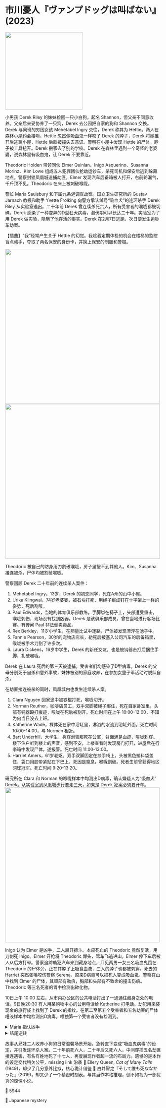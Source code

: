 # 市川憂人『ヴァンプドッグは叫ばない』(2023)

<img src=images/2023_cover.jpg width=250/>

小男孩 Derek Riley 的妹妹捡回一只小白狗，起名 Shannon，但父亲不同意收养。父亲后来妥协养了一只狗，Derek 去公园把自家的狗和 Shannon 交换。Derek 与同班的穷困女孩 Mehetabel Ingry 交往，Derek 称其为 Hettie。两人在森林小屋约会接吻，Hettie 忽然像吸血鬼一样咬了 Derek 的脖子，Derek 将她推开后逃离小屋，Hettie 后脑被撞失去意识。警察在小屋中发现 Hettie 的尸体，脖子被工具挖开。Derek 搬家去了别的学校。Derek 在森林里遇到一个奇怪的老婆婆，说森林里有吸血鬼，让 Derek 不要靠近。

Theodoric Holden 带领同伙 Elmer Quinlan、Inigo Asquerino、Susanna Morinz、Kim Lowe 组成五人犯罪团伙抢劫运钞车，杀死司机和保安后逃到躲藏地点。警察封锁凤凰城追捕劫匪。Elmer 发现汽车后备箱被人打开，右前轮漏气，千斤顶不见。Theodoric 在床上被刺破喉咙。

警长 Maria Saulsbury 和下属九条漣调查劫案。国立卫生研究所的 Gustav Jarnach 教授和助手 Yvette Frolking 向警方承认绰号“吸血犬”的连环杀手 Derek Riley 从实验室逃出。二十年前 Derek 曾连续杀死六人，所有受害者的喉咙都被切碎。Derek 感染了一种变异的D型狂犬病毒，潜伏期可以长达二十年。实验室为了用 Derek 做实验，隐瞒了他存活的事实。Derek 在2月7日逃跑，次日便发生运钞车劫案。

【插曲】“我”经常产生关于 Hettie 的幻觉。我趁着定期体检的机会在楼梯的监控盲点动手，夺取了两名保安的身份卡，并换上保安的制服和警棍。

<img src=images/2023_floor_plan.jpg width=500/>
<img src=images/2023_murder_scene.jpg width=500/>

Theodoric 被自己的防身用刀割破喉咙，房子里搜不到其他人。Kim、Susanna 接连被杀，尸体均被割破喉咙。

警察回顾 Derek 二十年前的连续杀人案件：
<ol>
<li>Mehetabel Ingry，13岁，Derek 的初恋同学，死在A州的山中小屋。</li>
<li>Urika Klingwal，74岁老婆婆，被石块打死，用绳子绑成钉在十字架上一样的姿势，死后割喉。</li>
<li>Paul Edwards，当地的体育俱乐部教练，手脚绑在椅子上，头部遭受重击，喉咙刺伤，现场没有找到凶器。Derek 是该俱乐部成员，曾在当地进行客场比赛。有传闻 Paul 非法倒卖毒品。</li>
<li>Rex Berkley，11岁小学生，在胆量比试中迷路，尸体被发现漂浮在池子中。</li>
<li>Fannie Pearson，30岁的宠物店店长，勒死后被塞入公司汽车的后备箱里，喉咙被手术刀割了许多次。</li>
<li>Laura Dickens，16岁中学生，Derek 的新任女友，也是被钝器击打后捆住手脚，扎破喉咙。</li>
</ol>
Derek 在 Laura 死后的第三天被逮捕。受害者们均感染了D型病毒。Derek 的父母分别死于自杀和意外事故，妹妹被别的家庭收养，在参加女童子军活动时脱队自杀。

在劫匪接连被杀的同时，凤凰城内也发生连续杀人案。
<ol>
<li>Clara Nguyen 回家途中被铁棍打死，喉咙切开。</li>
<li>Norman Reuther，咖啡店员工，双手双脚被绳子绑住，死在自家卧室里，头部有钝器殴打痕迹，喉咙在死后被割开。死亡时间在上午 10:00-12:00，不知为何当日没去上班。</li>
<li>Katherine Wade，裸体死在家中浴缸里，淋浴的水流到浴缸外面。死亡时间 10:00-14:00，与 Norman 相近。</li>
<li>Bart Underhill，大学生，身穿滑雪服死在公寓，背面满是血迹，喉咙刺穿。楼下住户听到楼上的声音，感到不安，上楼查看时发现房门打开，进屋后在行李箱中发现尸体，遂报警。死亡时间 11:00-13:00。</li>
<li>Harriet Amers，61岁老妪，双手双脚固定在扶手椅上，头被黑色塑料袋盖住，袋口用胶带紧贴在下巴上，死因是窒息，喉咙割破。死者生前曾获得地区网球冠军。死亡时间 9:20-13:20。</li>
</ol>
研究所在 Clara 和 Norman 的喉咙样本中均测出D病毒，确认嫌疑人为“吸血犬” Derek。从实验室到凤凰城步行要走三天，如果是 Derek 犯案必须要开车。 

<img src=images/2023_time_table.jpg width=500/>

Inigo 认为 Elmer 是凶手，二人展开搏斗。本应死亡的 Theodoric 竟然复活，用刀刺死 Inigo。Elmer 开枪将 Theodoric 爆头，驾车飞逃进山。Elmer 停下车后被人从后方打晕。警察追踪劫犯汽车来到藏身地点，只见两男一女三名吸血鬼围在 Theodoric 的尸体旁，正在其脖子上吸食血液，三人的脖子也都被刺穿。死去的 Harriet 突然张嘴咬伤警察 Serena，原来D病毒可以把死人变成吸血鬼。警察在山中找到 Elmer 的尸体，其颈部有勒痕，胸部和头部有不致命的撞击伤痕。Theodoric 等三名死者的胃中检测出砷化物。

10日上午 10:00 左右，从市内办公区的公共电话打出了一通通往藏身之处的电话。9日晚20:30 有人用某购物中心的公用电话给 Katherine 打电话。劫犯用来装现金的旅行袋上找到了 Derek 的指纹。在第二至第五个受害者和五名劫匪的尸体唾液样本中均检测出D病毒，唯独第一个受害者没有检测到。

<details><summary>Maria 指认凶手</summary>
D病毒从感染到发作至少要两天，被“吸血犬”咬伤后不可能不到一天就变成吸血鬼，所以劫匪早已感染病毒。Gustav 为了进行病毒研究，十年前休假期间在凤凰城的医院里给患者注入D病毒。五名受害者都曾在十年前住院。
<ol>
<li>Clara 没有感染D病毒，只在喉咙而不是唾液样本中查出D病毒。</li>
<li>Norman 腹部有阑尾炎手术痕迹。</li>
<li>Katherine 女儿十岁，当时在医院生产。（伏线：女儿照片）</li>
<li>Bart 骨折。（伏线：戴石膏照片。）</li>
<li>Harriet 接受膝盖手术。</li>
</ol>
凶手从病历得知五名受害者都是独居。Gustav 教唆一名劫匪杀死其余四人独吞赃款，引发内讧。Gustav 教唆一名受害者杀死 Clara 做诱饵，误导警察以为“吸血犬”进入凤凰城，这样自己就有理由来凤凰城。Norman 双手捆在背后，Bart 不可能自己从内部锁上行李箱，Harriet 不可能把双手绑在椅子扶手上，所以共犯是 Katherine。Katherine 在杀人时遭遇反击，受了致命伤，但在D病毒作用下还能活动。她意识到自己即将死去，回家后用刀割开自己喉咙，把刀丢到浴室外面，并用腰带绑住自己的脚，倒在浴缸里伪造他杀，然后彻底死去。她将淋浴头对准浴缸边缘，让水流到外面，是为了消除浴缸外面的滴血痕迹，做实他杀。
</details>

<details><summary>结尾逆转</summary>
真凶是 Gustav 的女助手 Yvette，她的真实身份是 Derek 的妹妹 Hester Riley，昵称 Hettie（Derek 给第一个女友起了同样的昵称），病毒延缓了二人的衰老。兄妹二人通过 Shannon 感染了D型病毒，后来又传给六名受害者。Hester 杀死六名受害者，动机是为了“保护”哥哥。
<ol>
<li>Derek 舔了 Mehetabel Ingry 的伤口，将其变成吸血鬼。Hester 目睹 Mehetabel 咬了 Derek 的脖子，所以将其杀死。Hester 用锐器而不是更方便的锯子消除 Mehetabel 喉咙上的牙印，是因为她够不到放在高处的锯子（伏线）。</li>
<li>Shannon 舔了 Urika Klingwal。Hester 为了防止 Urika 散播哥哥是吸血鬼的谣言，将其杀死。</li>
<li>Paul 用 Hester 的手帕擦了吸毒的针眼。Paul Edwards 想给 Derek 吃药，被 Hester 杀死。</li>
<li>Hester 杀死 Paul 回屋时被 Rex Berkley 看见。Rex 在胆量比试中晕倒，被 Shannon 舔了伤口。</li>
<li>Fannie Pearson 在路上摸了 Shannon。Hester 担心 Fannie 看出 Shannon 得病的秘密，杀死 Fannie。</li>
<li>Hester 为了防止哥哥被 Laura Dickens 夺走，杀死 Laura。</li>
</ol>

Hester 被收养后杀死真正的 Yvette 并盗用其身份。Hester 通过查论文资料得知了 Gustav 这个人物，辞职加入他所在的医院，并目睹了他向病人输液袋内注射病毒。Hester 要求与 Gustav 合作，二人成为师徒。Hester 私下接触了 Derek 并协助他逃脱。Derek 藏在 Hester 的汽车后备箱里。

D病毒的受害者并不是“在死后仍收到肌肉的电信号”，而是“即使受到致命伤仍活着”。六名受害者真正的死亡时间比预估的时间要早得多，所以10日的不在场证明毫无意义。凶手将受害者捆绑束缚，是为了避免让人觉察到受害者在死后还动过。唯一的例外是第三名受害者 Katherine，凶手采用冲洗的方式掩盖 Katherine 在受到致命伤之后的活动痕迹，是为了避免警方注意到所有受害者都受到捆绑，反而引起怀疑。Hester 用假名在凤凰城租了公寓和车，在9日晚 20:30 从购物中心给 Katherine 打了一通电话看她是否在家，警方在公用电话的一枚硬币上查到了 Hester 常去的宠物店店员的指纹和 Hester 的皮肤细胞，暴露了她当时在凤凰城。Hester 把杀人凶器铁棍藏在外套下面。她能轻易地从两个喉咙样本中拍到病毒图像，是因为病毒附着在采集工具上。

Derek 上学时受到 Theodoric 等人的霸凌，所以 Hester 决定杀掉他们，通过他们身上的D病毒误导警方以为 Derek 在凤凰城。Hester 教唆 Theodoric 在9日给同伙下毒，并为了防止 Theodoric 逃跑，偷偷扎破一个汽车轮胎（没有扎破全部轮胎是为了防止 Theodoric 在没有逃亡手段的绝境下暴走），拿走千斤顶。Elmer 没有喝酒所以没有中毒，另三人虽然中毒，但在D病毒的作用下仍能在10日活动。Theodoric 为了彻底杀死四名同伙，只好效仿二十年前的案件，割喉减少血液供应，停止能量供给。他不知道直接破坏心脏更加有效，是因为二十年前的案子里没有人受到过心脏伤害。

Hester 在凤凰城受到电子大亨 Vincent Neissel 的协助。结尾暗示 Elmer 临终前头部受到重击也是其手下所为。
</details>

故事从兄妹二人收养小狗的日常温馨场景开始，急转直下变成“吸血鬼病毒”的设定，并引发连环杀人案。二十年前死六人，二十年后又死六人，中间穿插五名劫匪接连遇害，有名有姓地死了十七人，再度展现作者超一流的布局力。遗憾的是本作的设定交代稍欠公平，missing link 沿袭 📖 Ellery Queen, <i>Cat of Many Tails</i> (1949)，却少了几分意外比拟，核心诡计借鉴 📖 白井智之『そして誰も死ななかった』(2019)，却又少了一个精密时刻表。与其当作本格推理，倒不如视为一部优秀的惊悚小说。

:link: 5944

:file_folder: Japanese mystery
